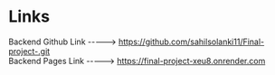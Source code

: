 # Links

Backend Github Link  -----> https://github.com/sahilsolanki11/Final-project-.git                                     
Backend Pages Link  -----> https://final-project-xeu8.onrender.com
